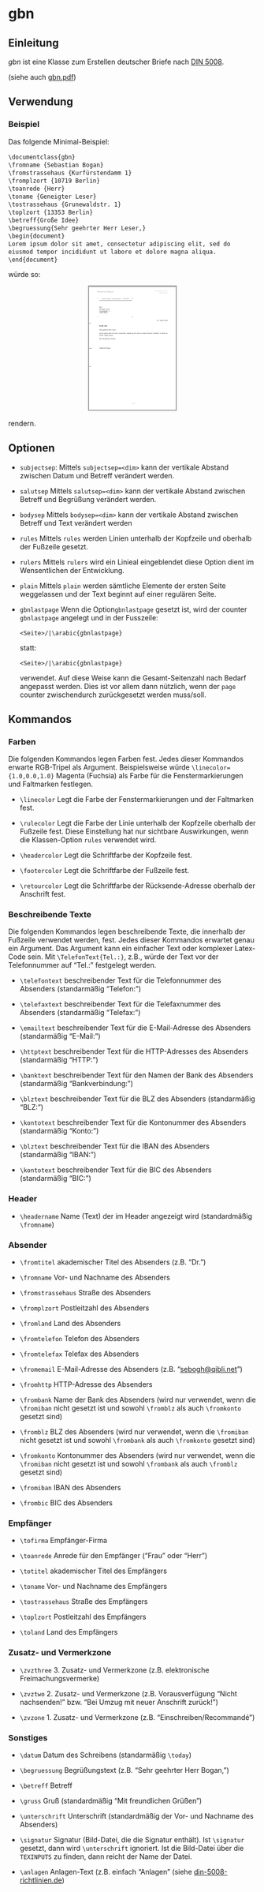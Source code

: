 # gbn

## Einleitung

*gbn* ist eine Klasse zum Erstellen deutscher Briefe nach [DIN 5008].

(siehe auch [gbn.pdf](./gbn.pdf))

## Verwendung

### Beispiel

Das folgende Minimal-Beispiel:

~~~~ {.latex}
\documentclass{gbn}
\fromname {Sebastian Bogan}
\fromstrassehaus {Kurfürstendamm 1}
\fromplzort {10719 Berlin}
\toanrede {Herr}
\toname {Geneigter Leser}
\tostrassehaus {Grunewaldstr. 1}
\toplzort {13353 Berlin}
\betreff{Große Idee}
\begruessung{Sehr geehrter Herr Leser,}
\begin{document}
Lorem ipsum dolor sit amet, consectetur adipiscing elit, sed do
eiusmod tempor incididunt ut labore et dolore magna aliqua.
\end{document}
~~~~

würde so:

<div style="text-align:center">
    <a href="intro.pdf"><img src="intro.png"></a>
</div>

rendern.

## Optionen

-   `subjectsep`: Mittels `subjectsep=<dim>` kann der vertikale Abstand zwischen
    Datum und Betreff verändert werden.

-   `salutsep` Mittels `salutsep=<dim>` kann der vertikale Abstand zwischen
    Betreff und Begrüßung verändert werden.

-   `bodysep` Mittels `bodysep=<dim>` kann der vertikale Abstand zwischen
    Betreff und Text verändert werden

-   `rules` Mittels `rules` werden Linien unterhalb der Kopfzeile und oberhalb
    der Fußzeile gesetzt.

-   `rulers` Mittels `rulers` wird ein Linieal eingeblendet diese Option dient
    im Wensentlichen der Entwicklung.

-   `plain` Mittels `plain` werden sämtliche Elemente der ersten Seite
    weggelassen und der Text beginnt auf einer regulären Seite.

-   `gbnlastpage` Wenn die Option`gbnlastpage` gesetzt ist, wird der counter
    `gbnlastpage` angelegt und in der Fusszeile:

    ~~~~ {.latex}
    <Seite>/|\arabic{gbnlastpage}
    ~~~~

    statt:

    ~~~~ {.latex}
    <Seite>/|\arabic{gbnlastpage}
    ~~~~

    verwendet. Auf diese Weise kann die Gesamt-Seitenzahl nach Bedarf angepasst
    werden. Dies ist vor allem dann nützlich, wenn der `page` counter
    zwischendurch zurückgesetzt werden muss/soll.

## Kommandos

### Farben

Die folgenden Kommandos legen Farben fest. Jedes dieser Kommandos erwarte
RGB-Tripel als Argument. Beispielsweise würde `\linecolor={1.0,0.0,1.0}` Magenta
(Fuchsia) als Farbe für die Fenstermarkierungen und Faltmarken festlegen.

-   `\linecolor` Legt die Farbe der Fenstermarkierungen und der Faltmarken fest.

-   `\rulecolor` Legt die Farbe der Linie unterhalb der Kopfzeile oberhalb der
    Fußzeile fest. Diese Einstellung hat nur sichtbare Auswirkungen, wenn die
    Klassen-Option `rules` verwendet wird.

-   `\headercolor` Legt die Schriftfarbe der Kopfzeile fest.

-   `\footercolor` Legt die Schriftfarbe der Fußzeile fest.

-   `\retourcolor` Legt die Schriftfarbe der Rücksende-Adresse oberhalb der
    Anschrift fest.

### Beschreibende Texte

Die folgenden Kommandos legen beschreibende Texte, die innerhalb der Fußzeile
verwendet werden, fest. Jedes dieser Kommandos erwartet genau ein Argument. Das
Argument kann ein einfacher Text oder komplexer Latex-Code sein. Mit
`\TelefonText{Tel.:}`, z.B., würde der Text vor der Telefonnummer auf “Tel.:”
festgelegt werden.

-   `\telefontext` beschreibender Text für die Telefonnummer des Absenders
    (standarmäßig “Telefon:”)

-   `\telefaxtext` beschreibender Text für die Telefaxnummer des Absenders
    (standarmäßig “Telefax:”)

-   `\emailtext` beschreibender Text für die E-Mail-Adresse des Absenders
    (standarmäßig “E-Mail:”)

-   `\httptext` beschreibender Text für die HTTP-Adresses des Absenders
    (standarmäßig “HTTP:”)

-   `\banktext` beschreibender Text für den Namen der Bank des Absenders
    (standarmäßig “Bankverbindung:”)

-   `\blztext` beschreibender Text für die BLZ des Absenders (standarmäßig
    “BLZ:”)

-   `\kontotext` beschreibender Text für die Kontonummer des Absenders
    (standarmäßig “Konto:”)

-   `\blztext` beschreibender Text für die IBAN des Absenders (standarmäßig
    “IBAN:”)

-   `\kontotext` beschreibender Text für die BIC des Absenders (standarmäßig
    “BIC:”)

### Header

-   `\headername` Name (Text) der im Header angezeigt wird (standardmäßig
    `\fromname`)

### Absender

-   `\fromtitel` akademischer Titel des Absenders (z.B. “Dr.”)

-   `\fromname` Vor- und Nachname des Absenders

-   `\fromstrassehaus` Straße des Absenders

-   `\fromplzort` Postleitzahl des Absenders

-   `\fromland` Land des Absenders

-   `\fromtelefon` Telefon des Absenders

-   `\fromtelefax` Telefax des Absenders

-   `\fromemail` E-Mail-Adresse des Absenders (z.B. “sebogh@qibli.net”)

-   `\fromhttp` HTTP-Adresse des Absenders

-   `\frombank` Name der Bank des Absenders (wird nur verwendet, wenn die
    `\fromiban` nicht gesetzt ist und sowohl `\fromblz` als auch `\fromkonto`
    gesetzt sind)

-   `\fromblz` BLZ des Absenders (wird nur verwendet, wenn die `\fromiban` nicht
    gesetzt ist und sowohl `\frombank` als auch `\fromkonto` gesetzt sind)

-   `\fromkonto` Kontonummer des Absenders (wird nur verwendet, wenn die
    `\fromiban` nicht gesetzt ist und sowohl `\frombank` als auch `\fromblz`
    gesetzt sind)

-   `\fromiban` IBAN des Absenders

-   `\frombic` BIC des Absenders

### Empfänger

-   `\tofirma` Empfänger-Firma

-   `\toanrede` Anrede für den Empfänger (“Frau” oder “Herr”)

-   `\totitel` akademischer Titel des Empfängers

-   `\toname` Vor- und Nachname des Empfängers

-   `\tostrassehaus` Straße des Empfängers

-   `\toplzort` Postleitzahl des Empfängers

-   `\toland` Land des Empfängers

### Zusatz- und Vermerkzone

-   `\zvzthree` 3. Zusatz- und Vermerkzone (z.B. elektronische
    Freimachungsvermerke)

-   `\zvztwo` 2. Zusatz- und Vermerkzone (z.B. Vorausverfügung “Nicht
    nachsenden!” bzw. “Bei Umzug mit neuer Anschrift zurück!”)

-   `\zvzone` 1. Zusatz- und Vermerkzone (z.B. “Einschreiben/Recommandé”)

### Sonstiges

-   `\datum` Datum des Schreibens (standarmäßig `\today`)

-   `\begruessung` Begrüßungstext (z.B. “Sehr geehrter Herr Bogan,”)

-   `\betreff` Betreff

-   `\gruss` Gruß (standardmäßig “Mit freundlichen Grüßen”)

-   `\unterschrift` Unterschrift (standardmäßig der Vor- und Nachname des
    Absenders)

-   `\signatur` Signatur (Bild-Datei, die die Signatur enthält). Ist `\signatur`
    gesetzt, dann wird `\unterschrift` ignoriert. Ist die Bild-Datei über die
    `TEXINPUTS` zu finden, dann reicht der Name der Datei.

-   `\anlagen` Anlagen-Text (z.B. einfach “Anlagen” (siehe
    [din-5008-richtlinien.de])

  [DIN 5008]: http://de:wikipedia:org/wiki/DIN_5008
  [din-5008-richtlinien.de]: din-5008-richtlinien.de
